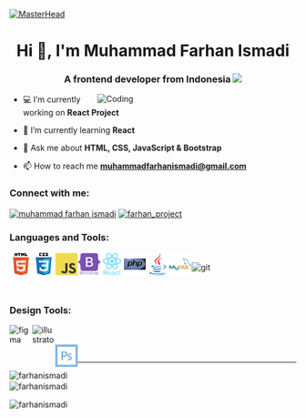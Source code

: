 [![MasterHead](https://github.com/farhanismadi/farhanismadi/blob/main/banner.gif)](https://rishavchanda.io)
<h1 align="center">Hi 👋, I'm Muhammad Farhan Ismadi</h1>
<h3 align="center">A frontend developer from Indonesia <img src="https://emojipedia-us.s3.dualstack.us-west-1.amazonaws.com/thumbs/72/twitter/322/flag-indonesia_1f1ee-1f1e9.png" width="25px"></h3>
<img align="right" alt="Coding" width="350" src="https://github.com/farhanismadi/farhanismadi/blob/main/image.gif">

- 💻 I’m currently working on **React Project**

- 🙇 I’m currently learning **React**

- 💬 Ask me about **HTML, CSS, JavaScript & Bootstrap**

- 📫 How to reach me **muhammadfarhanismadi@gmail.com**

<h3 align="left">Connect with me:</h3>
<p align="left">
<a href="https://linkedin.com/in/muhammad farhan ismadi" target="blank"><img align="center" src="https://raw.githubusercontent.com/rahuldkjain/github-profile-readme-generator/master/src/images/icons/Social/linked-in-alt.svg" alt="muhammad farhan ismadi" height="30" width="40" /></a>
<a href="https://instagram.com/farhan_project" target="blank"><img align="center" src="https://raw.githubusercontent.com/rahuldkjain/github-profile-readme-generator/master/src/images/icons/Social/instagram.svg" alt="farhan_project" height="30" width="40" /></a>
</p>

<h3 align="left">Languages and Tools:</h3>
<img align="left" src="https://raw.githubusercontent.com/devicons/devicon/master/icons/html5/html5-original-wordmark.svg" alt="html5" width="40" height="40" /> 
<img align="left" src="https://raw.githubusercontent.com/devicons/devicon/master/icons/css3/css3-original-wordmark.svg" alt="css3" width="40" height="40" />
<img align="left" src="https://raw.githubusercontent.com/devicons/devicon/master/icons/javascript/javascript-original.svg" alt="javascript" width="40" height="40" />
<img align="left" src="https://raw.githubusercontent.com/devicons/devicon/master/icons/bootstrap/bootstrap-plain-wordmark.svg" alt="bootstrap" width="40" height="40"/>
<img align="left" src="https://raw.githubusercontent.com/devicons/devicon/master/icons/react/react-original-wordmark.svg" alt="react" width="40" height="40" />
<img align="left" src="https://raw.githubusercontent.com/devicons/devicon/master/icons/php/php-original.svg" alt="php" width="40" height="40" />
<img align="left" src="https://raw.githubusercontent.com/devicons/devicon/master/icons/java/java-original.svg" alt="java" width="40" height="40" />
<img align="left" src="https://raw.githubusercontent.com/devicons/devicon/master/icons/mysql/mysql-original-wordmark.svg" alt="mysql" width="40" height="40"/> <br/>
<img align="left" src="https://www.vectorlogo.zone/logos/git-scm/git-scm-icon.svg" alt="git" width="40" height="40" /> 

<br />
<br />
<br />

<h3 align="left">Design Tools:</h3>
<img align="left" src="https://www.vectorlogo.zone/logos/figma/figma-icon.svg" alt="figma" width="40" height="40" />
<img align="left" src="https://www.vectorlogo.zone/logos/adobe_illustrator/adobe_illustrator-icon.svg" alt="illustrator" width="40" height="40" /> <br/><br/>
<img align="left" src="https://raw.githubusercontent.com/devicons/devicon/master/icons/photoshop/photoshop-line.svg" alt="photoshop" width="40" height="40" /> 
 
<br />

---
<p><img align="left" src="https://github-readme-stats.vercel.app/api/top-langs?username=farhanismadi&show_icons=true&locale=en&layout=compact" alt="farhanismadi" width="400"/></p>

<p>&nbsp;<img align="center" src="https://github-readme-stats.vercel.app/api?username=farhanismadi&show_icons=true&locale=en" alt="farhanismadi" width="400"/></p>

<p><img align="center" src="https://github-readme-streak-stats.herokuapp.com/?user=farhanismadi&" alt="farhanismadi" width="400"/></p>

